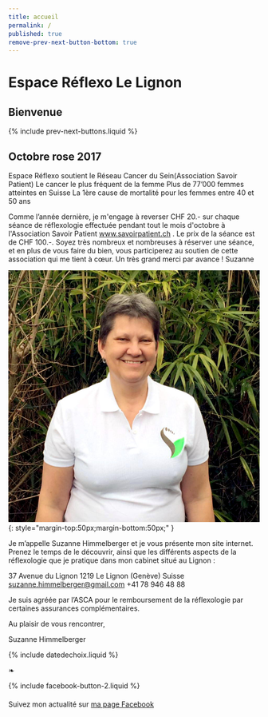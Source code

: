 ```yaml
---
title: accueil
permalink: /
published: true
remove-prev-next-button-bottom: true
---
```


# Espace Réflexo Le Lignon

## Bienvenue

{% include prev-next-buttons.liquid %}

## Octobre rose 2017

Espace Réflexo soutient le Réseau Cancer du Sein(Association Savoir Patient)
Le cancer le plus fréquent de la femme
Plus de 77’000 femmes atteintes en Suisse
La 1ère cause de mortalité pour les femmes entre 40 et 50 ans

Comme l’année dernière, je m'engage à reverser CHF 20.- sur chaque séance de réflexologie effectuée pendant tout le mois d'octobre à l'Association Savoir Patient  www.savoirpatient.ch . Le prix de la séance est de CHF 100.-.
Soyez très nombreux et nombreuses à réserver une séance, et en plus de vous faire du bien, vous participerez au soutien de cette association qui me tient à cœur.
Un très grand merci par avance !
Suzanne

![Suzanne Himmelberger](./images/suzanne-himmelberger.jpg){: style="margin-top:50px;margin-bottom:50px;" }

Je m’appelle Suzanne Himmelberger et je vous présente mon site internet. Prenez le temps de le découvrir, ainsi que les différents aspects de la réflexologie que je pratique dans mon cabinet situé au Lignon :

37 Avenue du Lignon
1219 Le Lignon (Genève)
Suisse
[suzanne.himmelberger@gmail.com](mailto:suzanne.himmelberger@gmail.com)
<i class="fa fa-mobile"></i> +41 78 946 48 88

Je suis agréée par l’ASCA pour le remboursement de la réflexologie par certaines assurances complémentaires.

Au plaisir de vous rencontrer,

Suzanne Himmelberger

{% include datedechoix.liquid %}

❧

{% include facebook-button-2.liquid %}

<div style="margin-top: 20px"></div>

Suivez mon actualité sur
[ma page Facebook <i class="fa fa-facebook-official"></i>](https://www.facebook.com/R%C3%A9flexologie-Suzanne-Himmelberger-519481181567251/?fref=ts)

